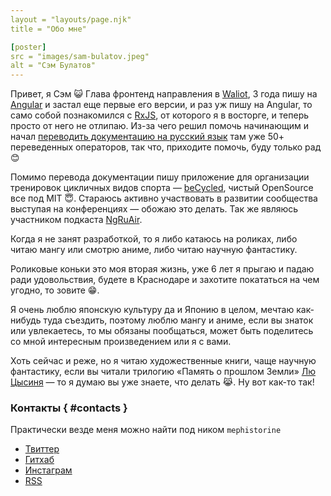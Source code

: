 ```yaml
---
layout = "layouts/page.njk"
title = "Обо мне"

[poster]
src = "images/sam-bulatov.jpeg"
alt = "Сэм Булатов"
---
```


Привет, я Сэм 😺 Глава фронтенд направления в [Waliot](https://github.com/waliot), 3 года пишу на [Angular](https://angular.io) и застал еще первые его версии, и раз уж пишу на Angular, то само собой познакомился с [RxJS](https://rxjs.dev), от которого я в восторге, и теперь просто от него не отлипаю. Из-за чего решил помочь начинающим и начал [переводить документацию на русский язык](https://learnrxjs.ru) там уже 50+ переведенных операторов, так что, приходите помочь, буду только рад 😊

Помимо перевода документации пишу приложение для организации тренировок цикличных видов спорта — [beCycled](https://becycled.me), чистый OpenSource все под MIT 😇. Стараюсь активно участвовать в развитии сообщества выступая на конференциях — обожаю это делать. Так же являюсь участником подкаста [NgRuAir](https://github.com/ngRuAir/ngruair).

Когда я не занят разработкой, то я либо катаюсь на роликах, либо читаю мангу или смотрю аниме, либо читаю научную фантастику.

Роликовые коньки это моя вторая жизнь, уже 6 лет я прыгаю и падаю ради удовольствия, будете в Краснодаре и захотите покататься на чем угодно, то зовите 😁.

Я очень люблю японскую культуру да и Японию в целом, мечтаю как-нибудь туда съездить, поэтому люблю мангу и аниме, если вы знаток или увлекаетесь, то мы обязаны пообщаться, может быть поделитесь со мной интересным произведением или я с вами.

Хоть сейчас и реже, но я читаю художественные книги, чаще научную фантастику, если вы читали трилогию «Память о прошлом Земли» [Лю Цысиня](https://ru.wikipedia.org/wiki/%D0%9B%D1%8E_%D0%A6%D1%8B%D1%81%D0%B8%D0%BD%D1%8C) — то я думаю вы уже знаете, что делать 😹. Ну вот как-то так!

### Контакты { #contacts }

Практически везде меня можно найти под ником `mephistorine`

- [Твиттер](https://twitter.com/mephistorine)
- [Гитхаб](https://github.com/mephistorine)
- [Инстаграм](https://instagram.com/mephistorine)
- [RSS](/feed.xml)
